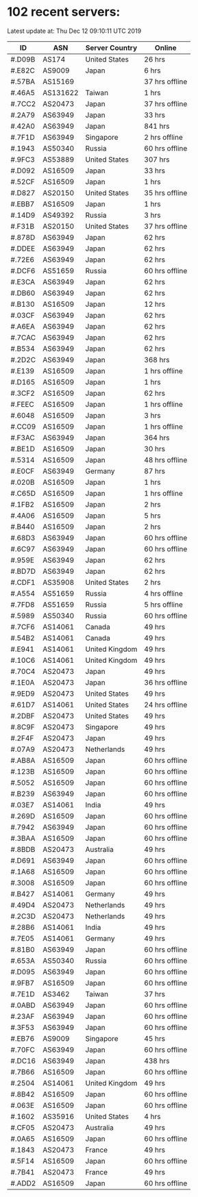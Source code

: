 # 102 recent servers:

Latest update at: Thu Dec 12 09:10:11 UTC 2019

| ID | ASN | Server Country | Online |
| -- | --- | -------------- | ------ |
| #.D09B | AS174 | United States | 26 hrs |
| #.E82C | AS9009 | Japan | 6 hrs |
| #.57BA | AS15169 |  | 37 hrs offline |
| #.46A5 | AS131622 | Taiwan | 1 hrs |
| #.7CC2 | AS20473 | Japan | 37 hrs offline |
| #.2A79 | AS63949 | Japan | 33 hrs |
| #.42A0 | AS63949 | Japan | 841 hrs |
| #.7F1D | AS63949 | Singapore | 2 hrs offline |
| #.1943 | AS50340 | Russia | 60 hrs offline |
| #.9FC3 | AS53889 | United States | 307 hrs |
| #.D092 | AS16509 | Japan | 33 hrs |
| #.52CF | AS16509 | Japan | 1 hrs |
| #.D827 | AS20150 | United States | 35 hrs offline |
| #.EBB7 | AS16509 | Japan | 1 hrs |
| #.14D9 | AS49392 | Russia | 3 hrs |
| #.F31B | AS20150 | United States | 37 hrs offline |
| #.878D | AS63949 | Japan | 62 hrs |
| #.DDEE | AS63949 | Japan | 62 hrs |
| #.72E6 | AS63949 | Japan | 62 hrs |
| #.DCF6 | AS51659 | Russia | 60 hrs offline |
| #.E3CA | AS63949 | Japan | 62 hrs |
| #.DB60 | AS63949 | Japan | 62 hrs |
| #.B130 | AS16509 | Japan | 12 hrs |
| #.03CF | AS63949 | Japan | 62 hrs |
| #.A6EA | AS63949 | Japan | 62 hrs |
| #.7CAC | AS63949 | Japan | 62 hrs |
| #.B534 | AS63949 | Japan | 62 hrs |
| #.2D2C | AS63949 | Japan | 368 hrs |
| #.E139 | AS16509 | Japan | 1 hrs offline |
| #.D165 | AS16509 | Japan | 1 hrs |
| #.3CF2 | AS16509 | Japan | 62 hrs |
| #.FEEC | AS16509 | Japan | 1 hrs offline |
| #.6048 | AS16509 | Japan | 3 hrs |
| #.CC09 | AS16509 | Japan | 1 hrs offline |
| #.F3AC | AS63949 | Japan | 364 hrs |
| #.BE1D | AS16509 | Japan | 30 hrs |
| #.5314 | AS16509 | Japan | 48 hrs offline |
| #.E0CF | AS63949 | Germany | 87 hrs |
| #.020B | AS16509 | Japan | 1 hrs |
| #.C65D | AS16509 | Japan | 1 hrs offline |
| #.1FB2 | AS16509 | Japan | 2 hrs |
| #.4A06 | AS16509 | Japan | 5 hrs |
| #.B440 | AS16509 | Japan | 2 hrs |
| #.68D3 | AS63949 | Japan | 60 hrs offline |
| #.6C97 | AS63949 | Japan | 60 hrs offline |
| #.959E | AS63949 | Japan | 62 hrs |
| #.BD7D | AS63949 | Japan | 62 hrs |
| #.CDF1 | AS35908 | United States | 2 hrs |
| #.A554 | AS51659 | Russia | 4 hrs offline |
| #.7FD8 | AS51659 | Russia | 5 hrs offline |
| #.5989 | AS50340 | Russia | 60 hrs offline |
| #.7CF6 | AS14061 | Canada | 49 hrs |
| #.54B2 | AS14061 | Canada | 49 hrs |
| #.E941 | AS14061 | United Kingdom | 49 hrs |
| #.10C6 | AS14061 | United Kingdom | 49 hrs |
| #.70C4 | AS20473 | Japan | 49 hrs |
| #.1E0A | AS20473 | Japan | 36 hrs offline |
| #.9ED9 | AS20473 | United States | 49 hrs |
| #.61D7 | AS14061 | United States | 24 hrs offline |
| #.2DBF | AS20473 | United States | 49 hrs |
| #.8C9F | AS20473 | Singapore | 49 hrs |
| #.2F4F | AS20473 | Japan | 49 hrs |
| #.07A9 | AS20473 | Netherlands | 49 hrs |
| #.AB8A | AS16509 | Japan | 60 hrs offline |
| #.123B | AS16509 | Japan | 60 hrs offline |
| #.5052 | AS16509 | Japan | 60 hrs offline |
| #.B239 | AS63949 | Japan | 60 hrs offline |
| #.03E7 | AS14061 | India | 49 hrs |
| #.269D | AS16509 | Japan | 60 hrs offline |
| #.7942 | AS63949 | Japan | 60 hrs offline |
| #.3BAA | AS16509 | Japan | 60 hrs offline |
| #.8BDB | AS20473 | Australia | 49 hrs |
| #.D691 | AS63949 | Japan | 60 hrs offline |
| #.1A68 | AS16509 | Japan | 60 hrs offline |
| #.3008 | AS16509 | Japan | 60 hrs offline |
| #.B427 | AS14061 | Germany | 49 hrs |
| #.49D4 | AS20473 | Netherlands | 49 hrs |
| #.2C3D | AS20473 | Netherlands | 49 hrs |
| #.28B6 | AS14061 | India | 49 hrs |
| #.7E05 | AS14061 | Germany | 49 hrs |
| #.81B0 | AS63949 | Japan | 60 hrs offline |
| #.653A | AS50340 | Russia | 60 hrs offline |
| #.D095 | AS63949 | Japan | 60 hrs offline |
| #.9FB7 | AS16509 | Japan | 60 hrs offline |
| #.7E1D | AS3462 | Taiwan | 37 hrs |
| #.0ABD | AS63949 | Japan | 60 hrs offline |
| #.23AF | AS63949 | Japan | 60 hrs offline |
| #.3F53 | AS63949 | Japan | 60 hrs offline |
| #.EB76 | AS9009 | Singapore | 45 hrs |
| #.70FC | AS63949 | Japan | 60 hrs offline |
| #.DC16 | AS63949 | Japan | 438 hrs |
| #.7B66 | AS16509 | Japan | 60 hrs offline |
| #.2504 | AS14061 | United Kingdom | 49 hrs |
| #.8B42 | AS16509 | Japan | 60 hrs offline |
| #.063E | AS16509 | Japan | 60 hrs offline |
| #.1602 | AS35916 | United States | 4 hrs |
| #.CF05 | AS20473 | Australia | 49 hrs |
| #.0A65 | AS16509 | Japan | 60 hrs offline |
| #.1843 | AS20473 | France | 49 hrs |
| #.5F14 | AS16509 | Japan | 60 hrs offline |
| #.7B41 | AS20473 | France | 49 hrs |
| #.ADD2 | AS16509 | Japan | 60 hrs offline |

